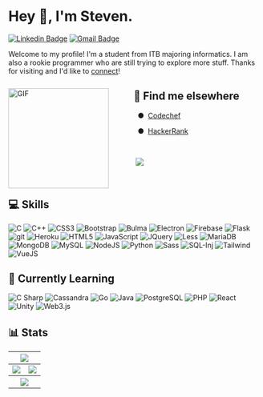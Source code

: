 # Hey 👋, I'm Steven.

[![Linkedin Badge](https://img.shields.io/badge/-stwen-blue?style=flat&logo=Linkedin&logoColor=white&link=https://www.linkedin.com/in/stwen/)](https://www.linkedin.com/in/stwen/)
[![Gmail Badge](https://img.shields.io/badge/-stevenwen81-c14438?style=flat&logo=Gmail&logoColor=white&link=mailto:stevenwen81@gmail.com)](mailto:stevenwen81@gmail.com)

Welcome to my profile! I'm a student from ITB majoring informatics. I am also a rookie programmer who are still trying to explore more stuff. Thanks for visiting and I'd like to [connect](www.linkedin.com/in/stwen)!

<img align="left" alt="GIF" src="https://img.wattpad.com/527509405a67af0f808eed941a169ae2851dc636/68747470733a2f2f73332e616d617a6f6e6177732e636f6d2f776174747061642d6d656469612d736572766963652f53746f7279496d6167652f4d68796643466e584e6b51494f513d3d2d3233363439313334322e313433663239386263353639396638302e676966" width=200 style="margin-right:50px; margin-bottom:10px; margin-top:12px;" />

## 🔎 Find me elsewhere

&nbsp;&nbsp;●&nbsp; [Codechef](https://www.codechef.com/users/steven_wen)

&nbsp;&nbsp;●&nbsp; [HackerRank](https://www.hackerrank.com/stevenwen81)

<br />

&nbsp;![](https://komarev.com/ghpvc/?username=StevenWen81&color=blue)

<br />

## 💻 Skills

<p>
	<img alt="C" src="https://img.shields.io/badge/C-A8B9CC.svg?logo=c&logoColor=white">
	<img alt="C++" src="https://img.shields.io/badge/C++-00599C.svg?logo=c%2B%2B&logoColor=white">
	<img alt="CSS3" src="https://img.shields.io/badge/CSS3-1572B6.svg?logo=css3&logoColor=white">
	<img alt="Bootstrap" src="https://img.shields.io/badge/Bootstrap-7952b3.svg?logo=bootstrap&logoColor=white">
	<img alt="Bulma" src="https://img.shields.io/badge/Bulma-f2f2f2.svg?logo=bulma&logoColor=00c6a9">
	<img alt="Electron" src="https://img.shields.io/badge/Electron-47848f.svg?logo=electron&logoColor=white">
	<img alt="Firebase" src="https://img.shields.io/badge/Firebase-039be5?logo=firebase&logoColor=ffca28">
	<img alt="Flask" src="https://img.shields.io/badge/Flask-000000?logo=flask&logoColor=white">
	<img alt="git" src="https://img.shields.io/badge/Git-F05032?logo=git&logoColor=white">
	<img alt="Heroku" src="https://img.shields.io/badge/Heroku-430098.svg?logo=heroku&logoColor=white">
	<img alt="HTML5" src="https://img.shields.io/badge/HTML5-E34F26.svg?logo=html5&logoColor=white">
	<img alt="JavaScript" src="https://img.shields.io/badge/JavaScript-F7DF1E.svg?logo=javascript&logoColor=black">
	<img alt="JQuery" src="https://img.shields.io/badge/jQuery-0769AD?logo=jquery&logoColor=white">
	<img alt="Less" src="https://img.shields.io/badge/Less-1D365D.svg?logo=less&logoColor=white">
	<img alt="MariaDB" src="https://img.shields.io/badge/MariaDB-003545.svg?logo=mariadb&logoColor=white">
	<img alt="MongoDB" src="https://img.shields.io/badge/MongoDB-47a248?logo=mongodb&logoColor=white">
	<img alt="MySQL" src="https://img.shields.io/badge/MySQL-4479A1?logo=mysql&logoColor=white">
	<img alt="NodeJS" src="https://img.shields.io/badge/Node.js-43853D.svg?logo=node.js&logoColor=white">
	<img alt="Python" src="https://img.shields.io/badge/Python-3776AB.svg?logo=python&logoColor=white">
	<img alt="Sass" src="https://img.shields.io/badge/Sass-CC6699.svg?logo=sass&logoColor=white">
	<img alt="SQL-Inj" src="https://img.shields.io/badge/-💉%20SQL%20Injection-0b5389">
	<img alt="Tailwind" src="https://img.shields.io/badge/Tailwind-06B6D4.svg?logo=Tailwind CSS&logoColor=white">
	<img alt="VueJS" src="https://img.shields.io/badge/VueJS-34495e.svg?logo=vue.js&logoColor=4FC08D">
</p>

## 📖 Currently Learning

<p>
	<img alt="C Sharp" src="https://img.shields.io/badge/C Sharp-239120.svg?logo=csharp&logoColor=white">
	<img alt="Cassandra" src="https://img.shields.io/badge/Cassandra-1287b1.svg?logo=apachecassandra&logoColor=white">
	<img alt="Go" src="https://img.shields.io/badge/Go-21759B?logo=go&logoColor=white">
	<img alt="Java" src="https://img.shields.io/badge/Java-007396.svg?logo=java&logoColor=white">
	<img alt="PostgreSQL" src="https://img.shields.io/badge/PostgreSQL-5391FE?logo=postgresql&logoColor=white">
	<img alt="PHP" src="https://img.shields.io/badge/PHP-777BB4?logo=php&logoColor=white">
	<img alt="React" src="https://img.shields.io/badge/React-000000?logo=react&logoColor=5ed3f3">
	<img alt="Unity" src="https://img.shields.io/badge/Unity-000000?logo=unity&logoColor=white">
	<img alt="Web3.js" src="https://img.shields.io/badge/Web3.js-f16822?logo=web3.js&logoColor=white">
</p>

## 📊 Stats

<table>
<thead>
<tr>
<th align="center" colspan="3"> <img src=https://github-profile-trophy.vercel.app/?username=loopfree&margin-w=15&row=1&column=7&theme=darkhub /> </th>
</tr>
</thead>
<tbody>
<tr>
<td align="center"> <img src=https://github-readme-stats.vercel.app/api?username=loopfree&show_icons=true&count_private=true&include_all_commits=true&theme=tokyonight /> </td>
<td align="center"> <img src=https://github-readme-stats.vercel.app/api/top-langs/?username=loopfree&langs_count=8&theme=tokyonight&layout=compact /> </td>
</tr>
<tr>
<th align="center" colspan="3"> <img src=https://activity-graph.herokuapp.com/graph?username=loopfree&theme=react-dark&color=70a5fd&bg_color=1a1b27&line=38bdae /> </th>
</tr>
</tbody>
</table>
